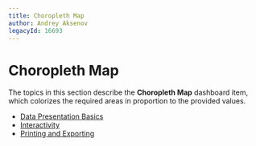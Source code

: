 ```yaml
---
title: Choropleth Map
author: Andrey Aksenov
legacyId: 16693
---
```

# Choropleth Map
The topics in this section describe the **Choropleth Map** dashboard item, which colorizes the required areas in proportion to the provided values.
* [Data Presentation Basics](choropleth-map/data-presentation-basics.md)
* [Interactivity](choropleth-map/interactivity.md)
* [Printing and Exporting](choropleth-map/printing-and-exporting.md)